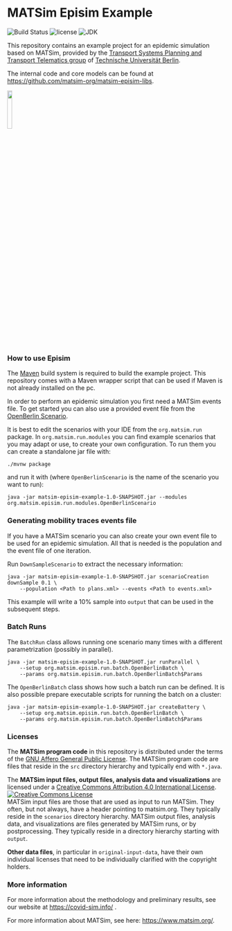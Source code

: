 # MATSim Episim Example

![Build Status](https://github.com/matsim-org/matsim-episim-libs/workflows/build/badge.svg?branch=master)
![license](https://img.shields.io/github/license/matsim-org/matsim-episim-libs.svg)
![JDK](https://img.shields.io/badge/JDK-11+-green.svg)


This repository contains an example project for an epidemic simulation based on MATSim, provided by the [Transport Systems Planning and Transport Telematics group](https://www.vsp.tu-berlin.de) of [Technische Universität Berlin](https://www.tu-berlin.de).

The internal code and core models can be found at https://github.com/matsim-org/matsim-episim-libs.

<a rel="TU Berlin" href="https://www.vsp.tu-berlin.de"><img src="https://svn.vsp.tu-berlin.de/repos/public-svn/ueber_uns/logo/TUB_Logo.png" width="15%" height="15%"/></a>

### How to use Episim

The [Maven](https://maven.apache.org/what-is-maven.html) build system is required to build the example project.
This repository comes with a Maven wrapper script that can be used if Maven is not already installed on the pc.


In order to perform an epidemic simulation you first need a MATSim events file.
To get started you can also use a provided event file from the [OpenBerlin Scenario](https://svn.vsp.tu-berlin.de/repos/public-svn/matsim/scenarios/countries/de/berlin/berlin-v5.4-1pct-schools/output-berlin-v5.4-1pct-schools/berlin-v5.4-1pct-schools.output_events_for_episim.xml.gz).

It is best to edit the scenarios with your IDE from the `org.matsim.run` package.
In `org.matsim.run.modules` you can find example scenarios that you may adapt or use, to create your own configuration.
To run them you can create a standalone jar file with:

    ./mvnw package

and run it with (where `OpenBerlinScenario` is the name of the scenario you want to run):

    java -jar matsim-episim-example-1.0-SNAPSHOT.jar --modules org.matsim.episim.run.modules.OpenBerlinScenario
    

### Generating mobility traces events file

If you have a MATSim scenario you can also create your own event file to be used for an epidemic simulation.
All that is needed is the population and the event file of one iteration.

Run `DownSampleScenario` to extract the necessary information: 

    java -jar matsim-episim-example-1.0-SNAPSHOT.jar scenarioCreation downSample 0.1 \
        --population <Path to plans.xml> --events <Path to events.xml>

This example will write a 10% sample into `output` that can be used in the subsequent steps.


### Batch Runs

The `BatchRun` class allows running one scenario many times with a different parametrization (possibly in parallel).

    java -jar matsim-episim-example-1.0-SNAPSHOT.jar runParallel \
        --setup org.matsim.episim.run.batch.OpenBerlinBatch \
        --params org.matsim.episim.run.batch.OpenBerlinBatch$Params

The `OpenBerlinBatch` class shows how such a batch run can be defined. It is also possible prepare executable
scripts for running the batch on a cluster:

    java -jar matsim-episim-example-1.0-SNAPSHOT.jar createBattery \
        --setup org.matsim.episim.run.batch.OpenBerlinBatch \
        --params org.matsim.episim.run.batch.OpenBerlinBatch$Params


### Licenses

The **MATSim program code** in this repository is distributed under the terms of the [GNU Affero General Public License](https://www.gnu.org/licenses/agpl-3.0.html). The MATSim program code are files that reside in the `src` directory hierarchy and typically end with `*.java`.

The **MATSim input files, output files, analysis data and visualizations** are licensed under a <a rel="license" href="https://creativecommons.org/licenses/by/4.0/">Creative Commons Attribution 4.0 International License</a>.
<a rel="license" href="https://creativecommons.org/licenses/by/4.0/"><img alt="Creative Commons License" style="border-width:0" src="https://i.creativecommons.org/l/by/4.0/80x15.png" /></a><br /> MATSim input files are those that are used as input to run MATSim. They often, but not always, have a header pointing to matsim.org. They typically reside in the `scenarios` directory hierarchy. MATSim output files, analysis data, and visualizations are files generated by MATSim runs, or by postprocessing.  They typically reside in a directory hierarchy starting with `output`.

**Other data files**, in particular in `original-input-data`, have their own individual licenses that need to be individually clarified with the copyright holders.


### More information

For more information about the methodology and preliminary results, see our website at https://covid-sim.info/ .

For more information about MATSim, see here: https://www.matsim.org/.
